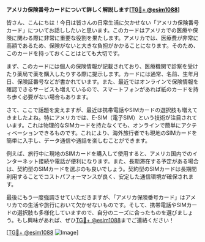 **アメリカ保険番号カードについて詳しく解説します[[TG💪+ @esim1088](https://t.me/s/esim1088)]**

皆さん、こんにちは！今日は皆さんの日常生活に欠かせない「アメリカ保険番号カード」についてお話ししたいと思います。このカードはアメリカでの医療や保険に関わる際に非常に重要な役割を果たします。アメリカでは、医療費が非常に高額であるため、保険がないと大きな負担がかかることになります。そのため、このカードを持っておくことはとても大切です。

まず、このカードには個人の保険情報が記載されており、医療機関で診察を受けたり薬局で薬を購入したりする際に提示します。カードには通常、名前、生年月日、保険証番号などが書かれています。また、最近ではオンラインで保険情報を確認できるサービスも増えているので、スマートフォンがあれば紙のカードを持ち歩く必要がない場合もあります。

さて、ここで話題を変えますが、最近は携帯電話やSIMカードの選択肢も増えてきましたよね。特にアメリカでは、E-SIM（電子SIM）という技術が注目されています。これは物理的なSIMカードを持たなくても、オンラインで簡単にアクティベーションできるものです。これにより、海外旅行者でも現地のSIMカードを簡単に入手し、データ通信や通話を楽しむことができます。

例えば、旅行中に現地のSIMカードを購入して使用すると、アメリカ国内でのインターネット接続や電話が便利になります。また、長期滞在する予定がある場合は、契約型のSIMカードを選ぶのも良いでしょう。契約型のSIMカードは長期間利用することでコストパフォーマンスが良く、安定した通信環境が確保されます。

最後にもう一度強調させていただきますが、「アメリカ保険番号カード」はアメリカでの生活や旅行において欠かせないものです。そして、携帯電話やSIMカードの選択肢も多様化していますので、自分のニーズに合ったものを選びましょう。もし興味があれば、ぜひ[TG💪+ @esim1088](https://t.me/s/esim1088)までご連絡ください！

[[TG💪+ @esim1088](https://t.me/s/esim1088) ![Image](https://i.postimg.cc/Y0z9fWf4/image.png)]